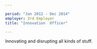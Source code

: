 ```yaml
---

period: "Jan 2012 - Dec 2014"
employer: 3rd Employer 
title: "Innovation  Officer"

---
```


Innovating and disrupting all kinds of stuff. 